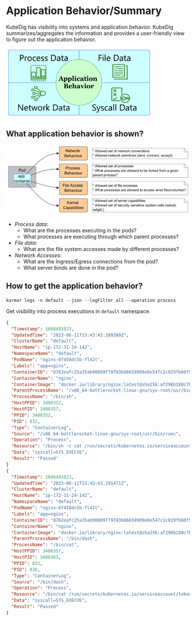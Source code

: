# Application Behavior/Summary

KubeDig has visibility into systems and application behavior. KubeDig
summarizes/aggregates the information and provides a user-friendly view to
figure out the application behavior.

<img src="../.gitbook/assets/app-behavior.png" width="400" class="center" alt="App Behavior">

## What application behavior is shown?

<img src="../.gitbook/assets/app-behavior2.png" width="784" class="center" alt="App Behavior2">

* *Process data*: 
	* What are the processes executing in the pods?
	* What processes are executing through which parent processes?
* *File data*: 
	* What are the file system accesses made by different processes?
* *Network Accesses*:
	* What are the Ingress/Egress connections from the pod?
	* What server binds are done in the pod?

## How to get the application behavior?

```
karmor logs -n default --json --logFilter all --operation process
```
Get visibility into process executions in `default` namespace.

```json
{
  "Timestamp": 1686491023,
  "UpdatedTime": "2023-06-11T13:43:43.289380Z",
  "ClusterName": "default",
  "HostName": "ip-172-31-24-142",              
  "NamespaceName": "default",                  
  "PodName": "nginx-8f458dc5b-fl42t",
  "Labels": "app=nginx",                                                                       
  "ContainerID": "8762eafc25a35ab90089f79703b86659989e8e547c2c029fb60f55d884355000",           
  "ContainerName": "nginx",            
  "ContainerImage": "docker.io/library/nginx:latest@sha256:af296b188c7b7df99ba960ca614439c99cb7cf252ed7bbc23e90cfda59092305",
  "ParentProcessName": "/x86_64-bottlerocket-linux-gnu/sys-root/usr/bin/runc",                 
  "ProcessName": "/bin/sh",
  "HostPPID": 3488352,                         
  "HostPID": 3488357,                          
  "PPID": 3488352,                             
  "PID": 832,                                  
  "Type": "ContainerLog",
  "Source": "/x86_64-bottlerocket-linux-gnu/sys-root/usr/bin/runc",                            
  "Operation": "Process",
  "Resource": "/bin/sh -c cat /run/secrets/kubernetes.io/serviceaccount/token",                
  "Data": "syscall=SYS_EXECVE",
  "Result": "Passed"                           
}                                              
{                                              
  "Timestamp": 1686491023,
  "UpdatedTime": "2023-06-11T13:43:43.291471Z",
  "ClusterName": "default",
  "HostName": "ip-172-31-24-142",
  "NamespaceName": "default",
  "PodName": "nginx-8f458dc5b-fl42t",
  "Labels": "app=nginx",
  "ContainerID": "8762eafc25a35ab90089f79703b86659989e8e547c2c029fb60f55d884355000",           
  "ContainerName": "nginx",
  "ContainerImage": "docker.io/library/nginx:latest@sha256:af296b188c7b7df99ba960ca614439c99cb7cf252ed7bbc23e90cfda59092305",
  "ParentProcessName": "/bin/dash",
  "ProcessName": "/bin/cat",
  "HostPPID": 3488357,                         
  "HostPID": 3488363,                          
  "PPID": 832,                                 
  "PID": 838,                                  
  "Type": "ContainerLog",
  "Source": "/bin/dash",
  "Operation": "Process",
  "Resource": "/bin/cat /run/secrets/kubernetes.io/serviceaccount/token",                      
  "Data": "syscall=SYS_EXECVE",
  "Result": "Passed"                           
}
```

